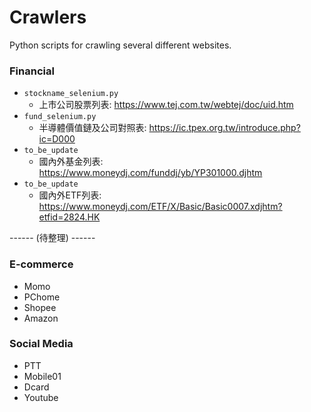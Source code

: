 # Crawlers
Python scripts for crawling several different websites.

### Financial

- `stockname_selenium.py`
    - 上市公司股票列表: https://www.tej.com.tw/webtej/doc/uid.htm
- `fund_selenium.py`
    - 半導體價值鏈及公司對照表: https://ic.tpex.org.tw/introduce.php?ic=D000
- `to_be_update`
    - 國內外基金列表: https://www.moneydj.com/funddj/yb/YP301000.djhtm
- `to_be_update`
    - 國內外ETF列表: https://www.moneydj.com/ETF/X/Basic/Basic0007.xdjhtm?etfid=2824.HK

------ (待整理) ------

### E-commerce

- Momo
- PChome
- Shopee
- Amazon

### Social Media

- PTT
- Mobile01
- Dcard
- Youtube
